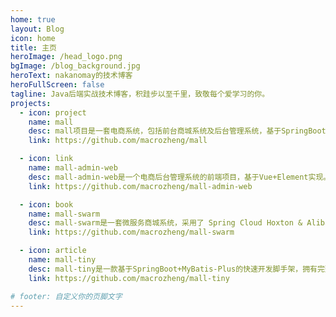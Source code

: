 ```yaml
---
home: true
layout: Blog
icon: home
title: 主页
heroImage: /head_logo.png
bgImage: /blog_background.jpg
heroText: nakanomay的技术博客
heroFullScreen: false
tagline: Java后端实战技术博客，积跬步以至千里，致敬每个爱学习的你。
projects:
  - icon: project
    name: mall
    desc: mall项目是一套电商系统，包括前台商城系统及后台管理系统，基于SpringBoot+MyBatis实现，采用Docker容器化部署。
    link: https://github.com/macrozheng/mall

  - icon: link
    name: mall-admin-web
    desc: mall-admin-web是一个电商后台管理系统的前端项目，基于Vue+Element实现。
    link: https://github.com/macrozheng/mall-admin-web

  - icon: book
    name: mall-swarm
    desc: mall-swarm是一套微服务商城系统，采用了 Spring Cloud Hoxton & Alibaba、Spring Boot 2.3、Docker、Kubernetes等核心技术。
    link: https://github.com/macrozheng/mall-swarm

  - icon: article
    name: mall-tiny
    desc: mall-tiny是一款基于SpringBoot+MyBatis-Plus的快速开发脚手架，拥有完整的权限管理功能，可对接Vue前端，开箱即用。
    link: https://github.com/macrozheng/mall-tiny

# footer: 自定义你的页脚文字
---
```

